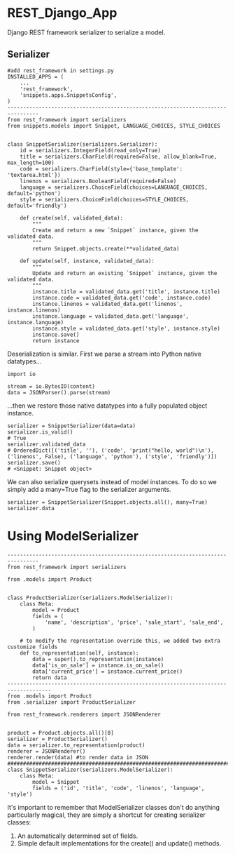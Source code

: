 # REST_Django_App
Django REST framework serializer to serialize a model.

## Serializer
```
#add rest_framework in settings.py
INSTALLED_APPS = (
    ...
    'rest_framework',
    'snippets.apps.SnippetsConfig',
)
--------------------------------------------------------------------------------
from rest_framework import serializers
from snippets.models import Snippet, LANGUAGE_CHOICES, STYLE_CHOICES


class SnippetSerializer(serializers.Serializer):
    id = serializers.IntegerField(read_only=True)
    title = serializers.CharField(required=False, allow_blank=True, max_length=100)
    code = serializers.CharField(style={'base_template': 'textarea.html'})
    linenos = serializers.BooleanField(required=False)
    language = serializers.ChoiceField(choices=LANGUAGE_CHOICES, default='python')
    style = serializers.ChoiceField(choices=STYLE_CHOICES, default='friendly')

    def create(self, validated_data):
        """
        Create and return a new `Snippet` instance, given the validated data.
        """
        return Snippet.objects.create(**validated_data)

    def update(self, instance, validated_data):
        """
        Update and return an existing `Snippet` instance, given the validated data.
        """
        instance.title = validated_data.get('title', instance.title)
        instance.code = validated_data.get('code', instance.code)
        instance.linenos = validated_data.get('linenos', instance.linenos)
        instance.language = validated_data.get('language', instance.language)
        instance.style = validated_data.get('style', instance.style)
        instance.save()
        return instance
```
Deserialization is similar. First we parse a stream into Python native datatypes...
```
import io

stream = io.BytesIO(content)
data = JSONParser().parse(stream)
```
...then we restore those native datatypes into a fully populated object instance.
```
serializer = SnippetSerializer(data=data)
serializer.is_valid()
# True
serializer.validated_data
# OrderedDict([('title', ''), ('code', 'print("hello, world")\n'), ('linenos', False), ('language', 'python'), ('style', 'friendly')])
serializer.save()
# <Snippet: Snippet object>
```
We can also serialize querysets instead of model instances. To do so we simply add a many=True flag to the serializer arguments.
```
serializer = SnippetSerializer(Snippet.objects.all(), many=True)
serializer.data
```
# Using ModelSerializer
```
--------------------------------------------------------------------------------
from rest_framework import serializers

from .models import Product


class ProductSerializer(serializers.ModelSerializer):
    class Meta:
        model = Product
        fields = (
            'name', 'description', 'price', 'sale_start', 'sale_end',
        )

    # to modify the representation override this, we added two extra customize fields
    def to_representation(self, instance):
        data = super().to_representation(instance)
        data['is_on_sale'] = instance.is_on_sale()
        data['current_price'] = instance.current_price()
        return data
------------------------------------------------------------------------------------
from .models import Product
from .serializer import ProductSerializer

from rest_framework.renderers import JSONRenderer


product = Product.objects.all()[0]
serializer = ProductSerializer()
data = serializer.to_representation(product)
renderer = JSONRenderer()
renderer.render(data) #to render data in JSON
########################################################################
class SnippetSerializer(serializers.ModelSerializer):
    class Meta:
        model = Snippet
        fields = ('id', 'title', 'code', 'linenos', 'language', 'style')
```
It's important to remember that ModelSerializer classes don't do anything particularly magical, they are simply a shortcut for creating serializer classes:
1. An automatically determined set of fields.
2. Simple default implementations for the create() and update() methods.

